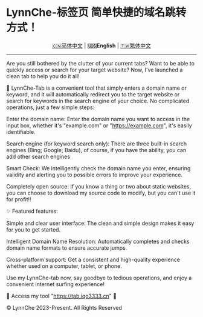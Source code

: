 # LynnChe-标签页  简单快捷的域名跳转方式！ 

<p align="center" class="language" title="Language selection 语言选择">
  <a href="README.md">🇨🇳简体中文</a> | 
    <b>🇺🇸English</b> | 
  <a href="README_zh_hk;tw.md">🇹🇼繁体中文</a> 
</p>
<hr>
Are you still bothered by the clutter of your current tabs? Want to be able to quickly access or search for your target website? Now, I've launched a clean tab to help you do it all!

🔗 LynnChe-Tab is a convenient tool that simply enters a domain name or keyword, and it will automatically redirect you to the target website or search for keywords in the search engine of your choice. No complicated operations, just a few simple steps:

Enter the domain name: Enter the domain name you want to access in the input box, whether it's "example.com" or "https://example.com", it's easily identifiable.

Search engine (for keyword search only): There are three built-in search engines (Bing; Google; Baidu), of course, if you have the ability, you can add other search engines

Smart Check: We intelligently check the domain name you enter, ensuring validity and alerting you to possible errors to improve your experience.

Completely open source: If you know a thing or two about static websites, you can choose to download my source code to modify, but you can't use it for profit!!

✨ Featured features:

Simple and clear user interface: The clean and simple design makes it easy for you to get started.

Intelligent Domain Name Resolution: Automatically completes and checks domain name formats to ensure accurate jumps.

Cross-platform support: Get a consistent and high-quality experience whether used on a computer, tablet, or phone.

Use my LynnChe-tab now, say goodbye to tedious operations, and enjoy a convenient internet surfing experience!

📌 Access my tool "https://tab.iqo3333.cn" 🔗

© LynnChe 2023-Present. All Rights Reserved

